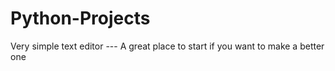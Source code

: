 # Python-Projects
Very simple text editor ---
A great place to start if you want to make a better one
